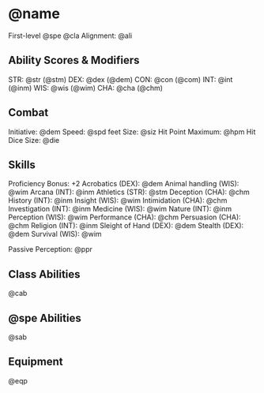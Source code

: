 # @name
First-level @spe @cla
Alignment: @ali

## Ability Scores & Modifiers
STR: @str (@stm)
DEX: @dex (@dem)
CON: @con (@com)
INT: @int (@inm)
WIS: @wis (@wim)
CHA: @cha (@chm)

## Combat
Initiative: @dem
Speed: @spd feet
Size: @siz
Hit Point Maximum: @hpm
Hit Dice Size: @die

## Skills
Proficiency Bonus: +2
Acrobatics (DEX): @dem
Animal handling (WIS): @wim
Arcana (INT): @inm
Athletics (STR): @stm
Deception (CHA): @chm
History (INT): @inm
Insight (WIS): @wim
Intimidation (CHA): @chm
Investigation (INT): @inm
Medicine (WIS): @wim
Nature (INT): @inm
Perception (WIS): @wim
Performance (CHA): @chm
Persuasion (CHA): @chm
Religion (INT): @inm
Sleight of Hand (DEX): @dem
Stealth (DEX): @dem
Survival (WIS): @wim

Passive Perception: @ppr

## Class Abilities
@cab

## @spe Abilities
@sab

## Equipment
@eqp